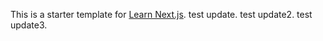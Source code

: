 This is a starter template for [Learn Next.js](https://nextjs.org/learn).
test update.
test update2.
test update3.
